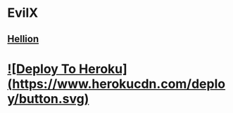 # EvilX
## [Hellion](https://t.me/Hellion_OP)
# [![Deploy To Heroku] (https://www.herokucdn.com/deploy/button.svg)](https://heroku.com/deploy?template=https://github.com/Hellboy-Aaryan/EvilX/)
